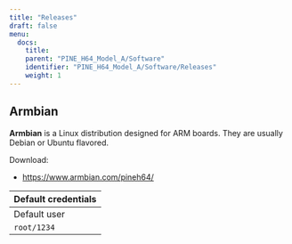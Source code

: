 ```yaml
---
title: "Releases"
draft: false
menu:
  docs:
    title:
    parent: "PINE_H64_Model_A/Software"
    identifier: "PINE_H64_Model_A/Software/Releases"
    weight: 1
---
```


## Armbian

**Armbian** is a Linux distribution designed for ARM boards. They are usually Debian or Ubuntu flavored.

Download:

* https://www.armbian.com/pineh64/

| Default credentials |
| --- |
| Default user |
| `root/1234` |
